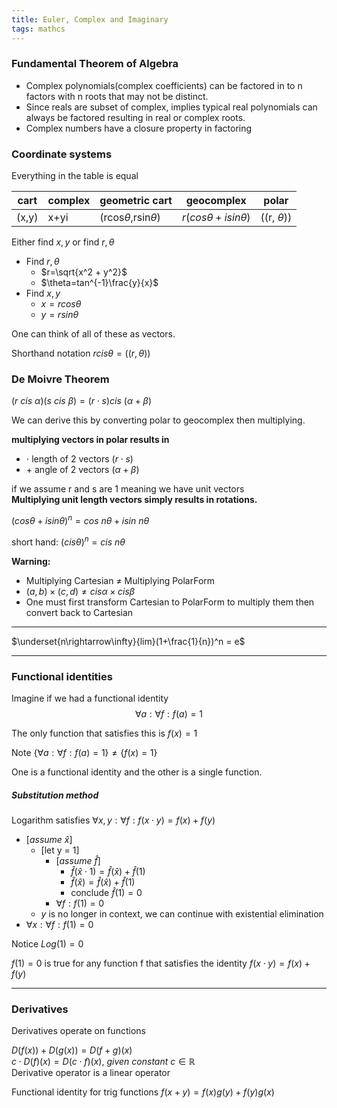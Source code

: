 ```yaml
---
title: Euler, Complex and Imaginary
tags: mathcs
---
```



### Fundamental Theorem of Algebra 

* Complex polynomials(complex coefficients) can be factored in to n factors with n roots that may not be distinct.
* Since reals are subset of complex, implies typical real polynomials can always be factored resulting in real or complex roots.
* Complex numbers have a closure property in factoring
  
### Coordinate systems

Everything in the table is equal

| cart | complex | geometric cart |geocomplex| polar |
| ---- | ---- | ---- | ---- | ---- | 
| (x,y) | x+yi | (rcos$\theta$,rsin$\theta$) | $r(cos\theta + i sin\theta)$ | ((r, $\theta$)) |

Either find $x,y$ or find $r,\theta$  


* Find $r,\theta$
  * $r=\sqrt{x^2 + y^2}$
  * $\theta=tan^{-1}\frac{y}{x}$
* Find $x,y$
  * $x=rcos\theta$
  * $y=rsin\theta$






One can think of all of these as vectors.

Shorthand notation $rcis\theta = ((r,\theta))$

### De Moivre Theorem  

$(r\ cis\ \alpha)(s\ cis\ \beta) = (r\cdot s)cis\ (\alpha + \beta)$

We can derive this by converting polar to geocomplex then multiplying.

**multiplying vectors in polar results in**  

 * $\cdot$ length of 2 vectors $(r\cdot s)$
 * $+$ angle of 2 vectors $(\alpha + \beta)$



if we assume r and s are 1 meaning we have unit vectors  
**Multiplying unit length vectors simply results in rotations.**

$(cos\theta + isin\theta)^{n}=cos\ n\theta + isin\ n\theta$  

short hand: $(cis \theta)^{n} = cis\ n\theta$



**Warning:**   

* Multiplying Cartesian $\neq$ Multiplying PolarForm  
* $(a,b)\times(c,d) \neq cis\alpha \times cis\beta$  
* One must first transform Cartesian to PolarForm to multiply them then convert back to Cartesian

---

$\underset{n\rightarrow\infty}{lim}(1+\frac{1}{n})^n = e$ 


---

### Functional identities

Imagine if we had a functional identity
$$ \forall a: \forall f : f(a) = 1 $$

The only function that satisfies this is $f(x) = 1$

Note $\{\forall a: \forall f : f(a) = 1\} \neq \{f(x) = 1\}$

One is a functional identity and the other is a single function.


##### Substitution method

Logarithm satisfies
$\forall x,y : \forall f:f(x \cdot y) = f(x) + f(y)$

* $[assume\ \hat{x}]$
  * $\text{[let y = 1]}$
    * $[assume\ \hat{f}]$
      * $\hat{f}(\hat{x} \cdot 1) = \hat{f}(\hat{x}) + \hat{f}(1)$
      * $\hat{f}(\hat{x}) = \hat{f}(\hat{x}) + \hat{f}(1)$
      * conclude $\hat{f}(1) = 0$
    * $\forall f:f(1) = 0$
  * $y$ is no longer in context, we can continue with existential elimination
* $\forall x : \forall f: f(1) = 0$

Notice $Log(1) = 0$

$f(1) = 0$ is true for any function f that satisfies the identity $f(x \cdot y) = f(x) + f(y)$



---


### Derivatives

Derivatives operate on functions

$D(f(x)) + D(g(x)) = D(f+g)(x)$  
$c \cdot D(f)(x) = D(c \cdot f)(x) ,\ given\ constant\  c\in \mathbb{R}$  
Derivative operator is a linear operator


Functional identity for trig functions
$f(x+y) = f(x)g(y) + f(y)g(x)$
